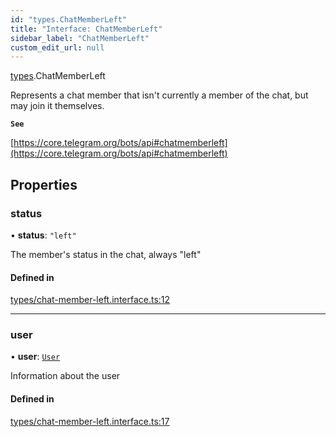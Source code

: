 ```yaml
---
id: "types.ChatMemberLeft"
title: "Interface: ChatMemberLeft"
sidebar_label: "ChatMemberLeft"
custom_edit_url: null
---
```


[types](../modules/types.md).ChatMemberLeft

Represents a chat member that isn't currently a member of the chat, but may join
it themselves.

**`See`**

[https://core.telegram.org/bots/api#chatmemberleft](https://core.telegram.org/bots/api#chatmemberleft)

## Properties

### status

• **status**: ``"left"``

The member's status in the chat, always "left"

#### Defined in

[types/chat-member-left.interface.ts:12](https://github.com/DeityLamb/telegramjs/blob/32b4cca/packages/common/lib/interfaces/types/chat-member-left.interface.ts#L12)

___

### user

• **user**: [`User`](types.User.md)

Information about the user

#### Defined in

[types/chat-member-left.interface.ts:17](https://github.com/DeityLamb/telegramjs/blob/32b4cca/packages/common/lib/interfaces/types/chat-member-left.interface.ts#L17)
